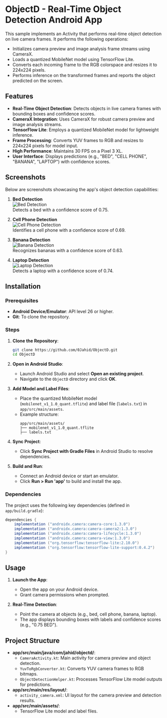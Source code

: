 # ObjectD - Real-Time Object Detection Android App

This sample implements an Activity that performs real-time object detection on live camera frames. It performs the following operations:
- Initializes camera preview and image analysis frame streams using CameraX.
- Loads a quantized MobileNet model using TensorFlow Lite.
- Converts each incoming frame to the RGB colorspace and resizes it to 224x224 pixels.
- Performs inference on the transformed frames and reports the object predicted on the screen.


## Features
- **Real-Time Object Detection**: Detects objects in live camera frames with bounding boxes and confidence scores.
- **CameraX Integration**: Uses CameraX for robust camera preview and image analysis streams.
- **TensorFlow Lite**: Employs a quantized MobileNet model for lightweight inference.
- **Frame Processing**: Converts YUV frames to RGB and resizes to 224x224 pixels for model input.
- **High Performance**: Maintains 30 FPS on a Pixel 3 XL.
- **User Interface**: Displays predictions (e.g., "BED", "CELL PHONE", "BANANA", "LAPTOP") with confidence scores.

## Screenshots
Below are screenshots showcasing the app's object detection capabilities:

1. **Bed Detection**  
   ![Bed Detection](ss/bed.jpg)  
   Detects a bed with a confidence score of 0.75.

2. **Cell Phone Detection**  
   ![Cell Phone Detection](ss/cellphone.jpg)  
   Identifies a cell phone with a confidence score of 0.69.

3. **Banana Detection**  
   ![Banana Detection](ss/banana.jpg)  
   Recognizes bananas with a confidence score of 0.63.

4. **Laptop Detection**  
   ![Laptop Detection](ss/laptop.jpg)  
   Detects a laptop with a confidence score of 0.74.



## Installation

### Prerequisites
- **Android Device/Emulator**: API level 26  or higher.
- **Git**: To clone the repository.

### Steps
1. **Clone the Repository**:
   ```bash
   git clone https://github.com/0Jahid/ObjectD.git
   cd ObjectD
   ```

2. **Open in Android Studio**:
   - Launch Android Studio and select **Open an existing project**.
   - Navigate to the `ObjectD` directory and click **OK**.

3. **Add Model and Label Files**:
   - Place the quantized MobileNet model (`mobilenet_v1_1.0_quant.tflite`) and label file (`labels.txt`) in `app/src/main/assets`.
   - Example structure:
     ```
     app/src/main/assets/
     ├── mobilenet_v1_1.0_quant.tflite
     ├── labels.txt
     ```

4. **Sync Project**:
   - Click **Sync Project with Gradle Files** in Android Studio to resolve dependencies.

5. **Build and Run**:
   - Connect an Android device or start an emulator.
   - Click **Run > Run 'app'** to build and install the app.

### Dependencies
The project uses the following key dependencies (defined in `app/build.gradle`):
```gradle
dependencies {
    implementation ("androidx.camera:camera-core:1.3.0")
    implementation ("androidx.camera:camera-camera2:1.3.0")
    implementation ("androidx.camera:camera-lifecycle:1.3.0")
    implementation ("androidx.camera:camera-view:1.3.0")
    implementation ("org.tensorflow:tensorflow-lite:2.10.0")
    implementation ("org.tensorflow:tensorflow-lite-support:0.4.2")
}
```

## Usage
1. **Launch the App**:
   - Open the app on your Android device.
   - Grant camera permissions when prompted.

2. **Real-Time Detection**:
   - Point the camera at objects (e.g., bed, cell phone, banana, laptop).
   - The app displays bounding boxes with labels and confidence scores (e.g., "0.75 BED").



## Project Structure
- **app/src/main/java/com/jahid/objectd/**:
  - `CameraActivity.kt`: Main activity for camera preview and object detection.
  - `YuvToRgbConverter.kt`: Converts YUV camera frames to RGB bitmaps.
  - `ObjectDetectionHelper.kt`: Processes TensorFlow Lite model outputs for predictions.
- **app/src/main/res/layout/**:
  - `activity_camera.xml`: UI layout for the camera preview and detection results.
- **app/src/main/assets/**:
  - TensorFlow Lite model and label files.

